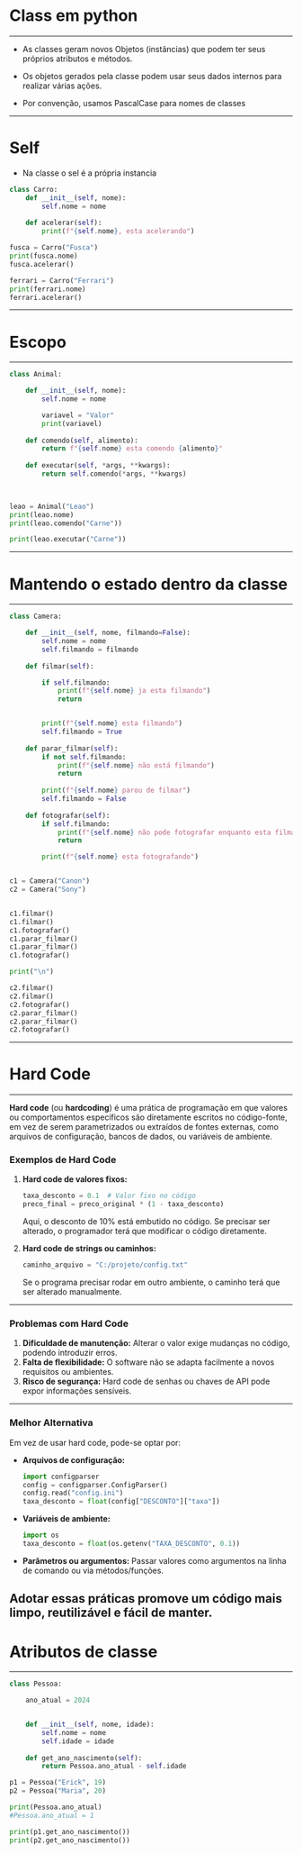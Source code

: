 
# Class em python
---

- As classes geram novos Objetos (instâncias) que podem ter seus próprios atributos e métodos.

- Os objetos gerados pela classe podem usar seus dados internos para realizar várias ações.

- Por convenção, usamos PascalCase para nomes de classes

---
# Self

- Na classe o sel é a própria instancia

```python
class Carro:
    def __init__(self, nome):
        self.nome = nome
    
    def acelerar(self):
        print(f"{self.nome}, esta acelerando")

fusca = Carro("Fusca")
print(fusca.nome)
fusca.acelerar()

ferrari = Carro("Ferrari")
print(ferrari.nome)
ferrari.acelerar()
```

---
# Escopo
---

```python
class Animal:

    def __init__(self, nome):
        self.nome = nome

        variavel = "Valor"
        print(variavel)
    
    def comendo(self, alimento):
        return f"{self.nome} esta comendo {alimento}"
    
    def executar(self, *args, **kwargs):
        return self.comendo(*args, **kwargs)
    


leao = Animal("Leao")
print(leao.nome)
print(leao.comendo("Carne"))

print(leao.executar("Carne"))
```

--- 
# Mantendo o estado dentro da classe
---

```python
class Camera:

    def __init__(self, nome, filmando=False):
        self.nome = nome
        self.filmando = filmando
    
    def filmar(self):

        if self.filmando:
            print(f"{self.nome} ja esta filmando")
            return


        print(f"{self.nome} esta filmando")
        self.filmando = True
    
    def parar_filmar(self):
        if not self.filmando:
            print(f"{self.nome} não está filmando")
            return
        
        print(f"{self.nome} parou de filmar")
        self.filmando = False
    
    def fotografar(self):
        if self.filmando:
            print(f"{self.nome} não pode fotografar enquanto esta filmando")
            return

        print(f"{self.nome} esta fotografando")


c1 = Camera("Canon")
c2 = Camera("Sony")


c1.filmar()
c1.filmar()
c1.fotografar()
c1.parar_filmar()
c1.parar_filmar()
c1.fotografar()

print("\n")

c2.filmar()
c2.filmar()
c2.fotografar()
c2.parar_filmar()
c2.parar_filmar()
c2.fotografar()

```

---

# Hard Code

---

**Hard code** (ou **hardcoding**) é uma prática de programação em que valores ou comportamentos específicos são diretamente escritos no código-fonte, em vez de serem parametrizados ou extraídos de fontes externas, como arquivos de configuração, bancos de dados, ou variáveis de ambiente.

### Exemplos de Hard Code

1. **Hard code de valores fixos:**
   ```python
   taxa_desconto = 0.1  # Valor fixo no código
   preco_final = preco_original * (1 - taxa_desconto)
   ```
   Aqui, o desconto de 10% está embutido no código. Se precisar ser alterado, o programador terá que modificar o código diretamente.

2. **Hard code de strings ou caminhos:**
   ```python
   caminho_arquivo = "C:/projeto/config.txt"
   ```
   Se o programa precisar rodar em outro ambiente, o caminho terá que ser alterado manualmente.

---

### Problemas com Hard Code
1. **Dificuldade de manutenção:** Alterar o valor exige mudanças no código, podendo introduzir erros.
2. **Falta de flexibilidade:** O software não se adapta facilmente a novos requisitos ou ambientes.
3. **Risco de segurança:** Hard code de senhas ou chaves de API pode expor informações sensíveis.

---

### Melhor Alternativa
Em vez de usar hard code, pode-se optar por:

- **Arquivos de configuração:**
  ```python
  import configparser
  config = configparser.ConfigParser()
  config.read("config.ini")
  taxa_desconto = float(config["DESCONTO"]["taxa"])
  ```
- **Variáveis de ambiente:**
  ```python
  import os
  taxa_desconto = float(os.getenv("TAXA_DESCONTO", 0.1))
  ```
- **Parâmetros ou argumentos:**
  Passar valores como argumentos na linha de comando ou via métodos/funções.

Adotar essas práticas promove um código mais limpo, reutilizável e fácil de manter.
---
# Atributos de classe
---

```python
class Pessoa:

    ano_atual = 2024


    def __init__(self, nome, idade):
        self.nome = nome
        self.idade = idade
    
    def get_ano_nascimento(self):
        return Pessoa.ano_atual - self.idade

p1 = Pessoa("Erick", 19)
p2 = Pessoa("Maria", 20)

print(Pessoa.ano_atual)
#Pessoa.ano_atual = 1

print(p1.get_ano_nascimento())
print(p2.get_ano_nascimento())
```

